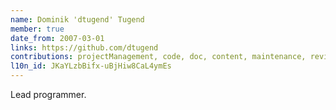 ```yaml
---
name: Dominik 'dtugend' Tugend
member: true
date_from: 2007-03-01
links: https://github.com/dtugend
contributions: projectManagement, code, doc, content, maintenance, review, question, bug, translation
l10n_id: JKaYLzbBifx-uBjHiw8CaL4ymEs
---
```

Lead programmer.
